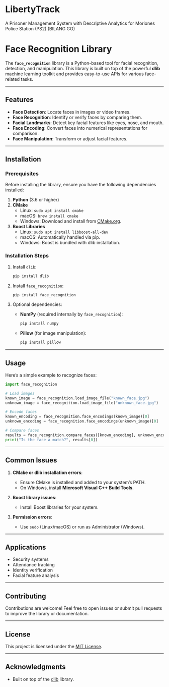 # LibertyTrack
A Prisoner Management System with Descriptive Analytics for Moriones Police Station (PS2) (BILANG GO)

# Face Recognition Library

The **`face_recognition`** library is a Python-based tool for facial recognition, detection, and manipulation. This library is built on top of the powerful **dlib** machine learning toolkit and provides easy-to-use APIs for various face-related tasks.

---

## Features
- **Face Detection**: Locate faces in images or video frames.
- **Face Recognition**: Identify or verify faces by comparing them.
- **Facial Landmarks**: Detect key facial features like eyes, nose, and mouth.
- **Face Encoding**: Convert faces into numerical representations for comparison.
- **Face Manipulation**: Transform or adjust facial features.

---

## Installation

### Prerequisites
Before installing the library, ensure you have the following dependencies installed:

1. **Python** (3.6 or higher)
2. **CMake**
   - Linux: `sudo apt install cmake`
   - macOS: `brew install cmake`
   - Windows: Download and install from [CMake.org](https://cmake.org/download/).
3. **Boost Libraries**
   - Linux: `sudo apt install libboost-all-dev`
   - macOS: Automatically handled via pip.
   - Windows: Boost is bundled with dlib installation.

### Installation Steps

1. Install `dlib`:
   ```bash
   pip install dlib
   ```

2. Install `face_recognition`:
   ```bash
   pip install face_recognition
   ```

3. Optional dependencies:
   - **NumPy** (required internally by `face_recognition`):
     ```bash
     pip install numpy
     ```
   - **Pillow** (for image manipulation):
     ```bash
     pip install pillow
     ```

---

## Usage

Here’s a simple example to recognize faces:

```python
import face_recognition

# Load images
known_image = face_recognition.load_image_file("known_face.jpg")
unknown_image = face_recognition.load_image_file("unknown_face.jpg")

# Encode faces
known_encoding = face_recognition.face_encodings(known_image)[0]
unknown_encoding = face_recognition.face_encodings(unknown_image)[0]

# Compare faces
results = face_recognition.compare_faces([known_encoding], unknown_encoding)
print("Is the face a match?", results[0])
```

---

## Common Issues

1. **CMake or dlib installation errors**:
   - Ensure CMake is installed and added to your system’s PATH.
   - On Windows, install **Microsoft Visual C++ Build Tools**.

2. **Boost library issues**:
   - Install Boost libraries for your system.

3. **Permission errors**:
   - Use `sudo` (Linux/macOS) or run as Administrator (Windows).

---

## Applications
- Security systems
- Attendance tracking
- Identity verification
- Facial feature analysis

---

## Contributing

Contributions are welcome! Feel free to open issues or submit pull requests to improve the library or documentation.

---

## License

This project is licensed under the [MIT License](LICENSE).

---

## Acknowledgments
- Built on top of the [dlib](http://dlib.net/) library.
